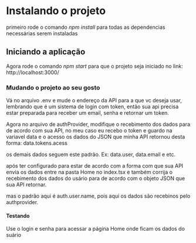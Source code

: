 # Instalando o projeto

primeiro rode o comando *npm install* para todas as dependencias necessárias serem instaladas

## Iniciando a aplicação

Agora rode o comando *npm start* para que o projeto seja iniciado no link: http://localhost:3000/

### Mudando o projeto ao seu gosto

Vá no arquivo .env e mude o endereço da API para a que vc deseja usar, lembrando que é um sistema de login com token, então sua api precisa estar preparada para receber
um email, senha e retornar um token.

Agora no arquivo de authProvider, modifique o recebimento dos dados para de acordo com sua API, no meu caso eu recebo o token e guardo na variavel data e o acesso os dados do JSON que minha API retornou desta forma:
data.tokens.acess

os demais dados seguem este padrão. Ex: data.user, data.email e etc.

após ter configurado para estar de acordo com a forma com que sua API envia os dados entre na pasta Home no index.tsx e também corrija o recebimento dos dados do usário
para de acordo com o objeto JSON que sua API retornar.

mas o padrão aqui é auth.user.name, pois aqui os dados são recebinos pelo authprovider.

#### Testando

Use o login e senha para acessar a página Home onde ficam os dados do suário


